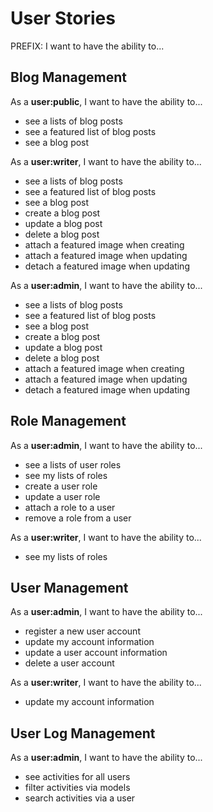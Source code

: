 # User Stories

PREFIX: I want to have the ability to...

## Blog Management

As a **user:public**, I want to have the ability to...

- see a lists of blog posts
- see a featured list of blog posts
- see a blog post

As a **user:writer**, I want to have the ability to...

- see a lists of blog posts
- see a featured list of blog posts
- see a blog post
- create a blog post
- update a blog post
- delete a blog post
- attach a featured image when creating
- attach a featured image when updating
- detach a featured image when updating

As a **user:admin**, I want to have the ability to...

- see a lists of blog posts
- see a featured list of blog posts
- see a blog post
- create a blog post
- update a blog post
- delete a blog post
- attach a featured image when creating
- attach a featured image when updating
- detach a featured image when updating

## Role Management

As a **user:admin**, I want to have the ability to...

- see a lists of user roles
- see my lists of roles
- create a user role
- update a user role
- attach a role to a user
- remove a role from a user

As a **user:writer**, I want to have the ability to...

- see my lists of roles

## User Management

As a **user:admin**, I want to have the ability to...

- register a new user account
- update my account information
- update a user account information
- delete a user account

As a **user:writer**, I want to have the ability to...

- update my account information

## User Log Management

As a **user:admin**, I want to have the ability to...

- see activities for all users
- filter activities via models
- search activities via a user
